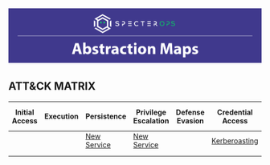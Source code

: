 ![](/images/logo.png?pc=20)
---
## ATT&CK MATRIX

| Initial Access | Execution | Persistence | Privilege Escalation | Defense Evasion | Credential Access | Discovery | Lateral Movement | Collection | Command and Control | Exfiltration | Impact |
|----------------|-----------|-------------|----------------------|-----------------|-------------------|-----------|------------------|------------|---------------------|--------------|--------|
|  |  | [New Service](maps/t1050) | [New Service](maps/t1050) |  | [Kerberoasting](maps/t1208) |  |  |  |  |  |  |
|  |  |  |  |  |  |  |  |  |  |  |  |
|  |  |  |  |  |  |  |  |  |  |  |  |
